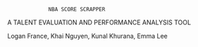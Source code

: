                 NBA SCORE SCRAPPER
A TALENT EVALUATION AND PERFORMANCE ANALYSIS TOOL

Logan France, Khai Nguyen, Kunal Khurana, Emma Lee
